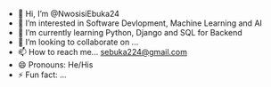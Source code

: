 - 👋 Hi, I’m @NwosisiEbuka24
- 👀 I’m interested in Software Devlopment, Machine Learning and AI
- 🌱 I’m currently learning Python, Django and SQL for Backend
- 💞️ I’m looking to collaborate on ...
- 📫 How to reach me... sebuka224@gmail.com
- 😄 Pronouns: He/His
- ⚡ Fun fact: ...

<!---
NwosisiEbuka24/NwosisiEbuka24 is a ✨ special ✨ repository because its `README.md` (this file) appears on your GitHub profile.
You can click the Preview link to take a look at your changes.
--->
